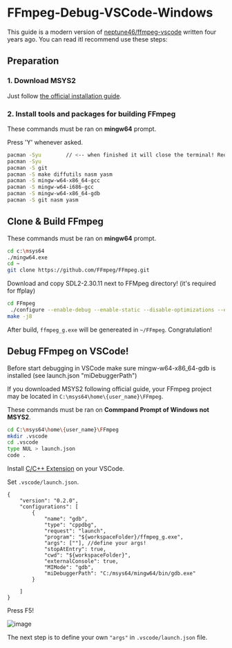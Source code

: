 # FFmpeg-Debug-VSCode-Windows

This guide is a modern version of [neptune46/ffmpeg-vscode](https://github.com/neptune46/ffmpeg-vscode) written four years ago. You can read itI recommend use these steps: 

## Preparation

### 1. Download MSYS2

Just follow [the official installation guide](https://www.msys2.org/#installation).

### 2. Install tools and packages for building FFmpeg

These commands must be ran on **mingw64** prompt.

Press 'Y' whenever asked.

```bash
pacman -Syu        // <-- when finished it will close the terminal! Reopen it and continue with the same command once again! 
pacman -Syu
pacman -S git 
pacman -S make diffutils nasm yasm
pacman -S mingw-w64-x86_64-gcc
pacman -S mingw-w64-i686-gcc
pacman -S mingw-w64-x86_64-gdb 
pacman -S git nasm yasm
```
## Clone & Build FFmpeg

These commands must be ran on **mingw64** prompt.

```bash
cd c:\msys64
./mingw64.exe
cd ~
git clone https://github.com/FFmpeg/FFmpeg.git
```
Download and copy SDL2-2.30.11 next to FFMpeg directory! (it's required for ffplay)

```bash
cd FFmpeg
 ./configure --enable-debug --enable-static --disable-optimizations --enable-ffplay --extra-cflags="-I/home/{user_name}/SDL2-2.30.11/include" --extra-ldflags="-L/home/{user_name}SDL2-2.30.11/lib"
make -j8
```

After build, `ffmpeg_g.exe` will be genereated in `~/FFmpeg`. Congratulation!

## Debug FFmpeg on VSCode!

Before start debugging in VSCode make sure mingw-w64-x86_64-gdb is installed (see launch.json "miDebuggerPath")

If you downloaded MSYS2 following official guide, your FFmpeg project may be located in `C:\msys64\home\{user_name}\FFmpeg`.

These commands must be ran on **Commpand Prompt of Windows not MSYS2**.

```bash
cd C:\msys64\home\{user_name}\FFmpeg
mkdir .vscode
cd .vscode
type NUL > launch.json
code .
```

Install [C/C++ Extension](https://marketplace.visualstudio.com/items?itemName=ms-vscode.cpptools) on your VSCode.

Set `.vscode/launch.json`.
```
{
    "version": "0.2.0",
    "configurations": [
        {
            "name": "gdb",
            "type": "cppdbg",
            "request": "launch",
            "program": "${workspaceFolder}/ffmpeg_g.exe",
            "args": [""], //define your args!
            "stopAtEntry": true,
            "cwd": "${workspaceFolder}",
            "externalConsole": true,
            "MIMode": "gdb",
            "miDebuggerPath": "C:/msys64/mingw64/bin/gdb.exe"
        }

    ]
}
```

Press F5!

![image](https://user-images.githubusercontent.com/35001605/177037876-81db2eb9-3c24-43ed-86c2-08bc66213a6e.png)

The next step is to define your own `"args"` in `.vscode/launch.json` file.
